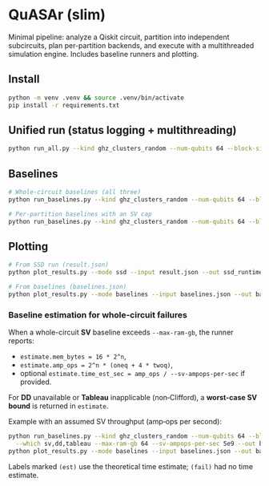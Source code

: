 
# QuASAr (slim)

Minimal pipeline: analyze a Qiskit circuit, partition into independent subcircuits, plan per-partition backends,
and execute with a multithreaded simulation engine. Includes baseline runners and plotting.

## Install

```bash
python -m venv .venv && source .venv/bin/activate
pip install -r requirements.txt
```

## Unified run (status logging + multithreading)

```bash
python run_all.py --kind ghz_clusters_random --num-qubits 64 --block-size 8 --depth 200   --max-ram-gb 64 --max-workers 0 --heartbeat-sec 5 --stuck-warn-sec 60 --out result.json --log-level INFO
```

## Baselines

```bash
# Whole-circuit baselines (all three)
python run_baselines.py --kind ghz_clusters_random --num-qubits 64 --block-size 8 --depth 200 --which all --out baselines.json

# Per-partition baselines with an SV cap
python run_baselines.py --kind ghz_clusters_random --num-qubits 64 --block-size 8 --depth 200 --which sv,dd --per-partition --max-ram-gb 64
```

## Plotting

```bash
# From SSD run (result.json)
python plot_results.py --mode ssd --input result.json --out ssd_runtimes.png

# From baselines (baselines.json)
python plot_results.py --mode baselines --input baselines.json --out baseline_runtimes.png
```


### Baseline estimation for whole-circuit failures

When a whole-circuit **SV** baseline exceeds `--max-ram-gb`, the runner reports:
- `estimate.mem_bytes = 16 * 2^n`,
- `estimate.amp_ops = 2^n * (oneq + 4 * twoq)`,
- optional `estimate.time_est_sec = amp_ops / --sv-ampops-per-sec` if provided.

For **DD** unavailable or **Tableau** inapplicable (non‑Clifford), a **worst‑case SV bound** is returned in `estimate`.

Example with an assumed SV throughput (amp‑ops per second):
```bash
python run_baselines.py --kind ghz_clusters_random --num-qubits 64 --block-size 8 --depth 200 \
  --which sv,dd,tableau --max-ram-gb 64 --sv-ampops-per-sec 5e9 --out baselines.json
python plot_results.py --mode baselines --input baselines.json --out baselines.png
```
Labels marked `(est)` use the theoretical time estimate; `(fail)` had no time estimate.
